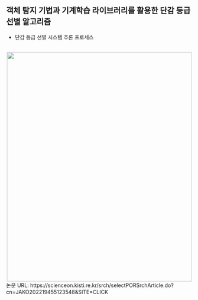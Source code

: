 <h2>객체 탐지 기법과 기계학습 라이브러리를 활용한 단감 등급 선별 알고리즘</h2>

* 단감 등급 선별 시스템 추론 프로세스
<br/>
<div align=center> 
  <img src="https://user-images.githubusercontent.com/39451858/206441593-841dc01c-9491-44af-ab3a-874120a3026e.png"  width="500" height="620"/>
</div>
논문 URL: https://scienceon.kisti.re.kr/srch/selectPORSrchArticle.do?cn=JAKO202219455123548&SITE=CLICK
